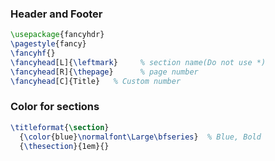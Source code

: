 
### Header and Footer
```tex
\usepackage{fancyhdr}
\pagestyle{fancy}
\fancyhf{} 
\fancyhead[L]{\leftmark}     % section name(Do not use *)
\fancyhead[R]{\thepage}      % page number
\fancyhead[C]{Title}   % Custom number
```

### Color for sections

```tex
\titleformat{\section}
  {\color{blue}\normalfont\Large\bfseries}  % Blue, Bold
  {\thesection}{1em}{}
```
